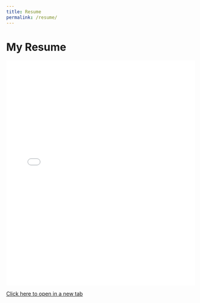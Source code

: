 ```yaml
---
title: Resume
permalink: /resume/
---
```


<link href="https://fonts.googleapis.com/css2?family=Inter:wght@400;600;700&display=swap" rel="stylesheet">
<link rel="stylesheet" href="/Assets/css/custom.css">

# My Resume

<embed src="../Assets/carmens-launchcode-resume.pdf" type="application/pdf" width="100%" height="600px" />

[Click here to open in a new tab](../Assets/carmens-launchcode-resume.pdf)
